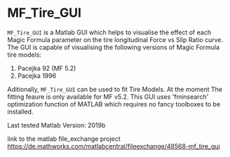 # MF_Tire_GUI
```MF_Tire_GUI``` is a Matlab GUI which helps to visualise the effect of each Magic Formula parameter on the tire longitudinal Force vs Slip Ratio curve. 
The GUI is capable of visualising the following versions of Magic Formula tire models:
1. Pacejka 92 (MF 5.2)
2. Pacejka 1996 

Aditionally, ```MF_Tire_GUI``` can be used to fit Tire Models. At the moment The fitting feaure is only available for MF v5.2. This GUI uses 'fminsearch' optimization function of MATLAB which requires no fancy toolboxes to be installed. 

Last tested Matlab Version: 2019b

link to the matlab file_exchange project 
https://de.mathworks.com/matlabcentral/fileexchange/48568-mf_tire_gui
